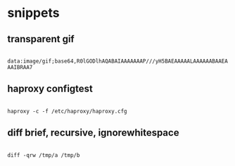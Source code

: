 # snippets

transparent gif
---------------

<code>
data:image/gif;base64,R0lGODlhAQABAIAAAAAAAP///yH5BAEAAAAALAAAAAABAAEAAAIBRAA7
</code>

haproxy configtest
------------------

<code>
haproxy -c -f /etc/haproxy/haproxy.cfg
</code>

diff brief, recursive, ignorewhitespace
---------------------------------------

<code>
diff -qrw /tmp/a /tmp/b
</code>
